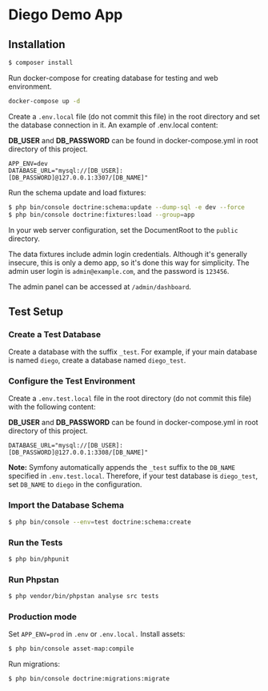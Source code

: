 # Diego Demo App 

## Installation

```bash
$ composer install
```

Run docker-compose for creating database for testing and web environment.
```bash
docker-compose up -d
```

Create a `.env.local` file (do not commit this file) in the root directory and set the database connection in it. An example of .env.local content:

**DB_USER** and **DB_PASSWORD** can be found in docker-compose.yml in root directory of this project.

```
APP_ENV=dev
DATABASE_URL="mysql://[DB_USER]:[DB_PASSWORD]@127.0.0.1:3307/[DB_NAME]"
```

Run the schema update and load fixtures:
```bash
$ php bin/console doctrine:schema:update --dump-sql -e dev --force
$ php bin/console doctrine:fixtures:load --group=app
```

In your web server configuration, set the DocumentRoot to the `public` directory.

The data fixtures include admin login credentials. Although it's generally insecure, this is only a demo app, so it's done this way for simplicity. The admin user login is `admin@example.com`, and the password is `123456`.

The admin panel can be accessed at `/admin/dashboard`.

## Test Setup

### Create a Test Database
Create a database with the suffix `_test`. For example, if your main database is named `diego`, create a database named `diego_test`.

### Configure the Test Environment
Create a `.env.test.local` file in the root directory (do not commit this file) with the following content:

**DB_USER** and **DB_PASSWORD** can be found in docker-compose.yml in root directory of this project.

```
DATABASE_URL="mysql://[DB_USER]:[DB_PASSWORD]@127.0.0.1:3308/[DB_NAME]"
```

**Note:** Symfony automatically appends the `_test` suffix to the `DB_NAME` specified in `.env.test.local`. Therefore, if your test database is `diego_test`, set `DB_NAME` to `diego` in the configuration.

### Import the Database Schema
```bash
$ php bin/console --env=test doctrine:schema:create
```

### Run the Tests
```bash
$ php bin/phpunit
```

### Run Phpstan
```bash
$ php vendor/bin/phpstan analyse src tests
```

### Production mode
Set `APP_ENV=prod` in `.env` or `.env.local.` Install assets:
```bash
$ php bin/console asset-map:compile
```
Run migrations:
```bash
$ php bin/console doctrine:migrations:migrate
```